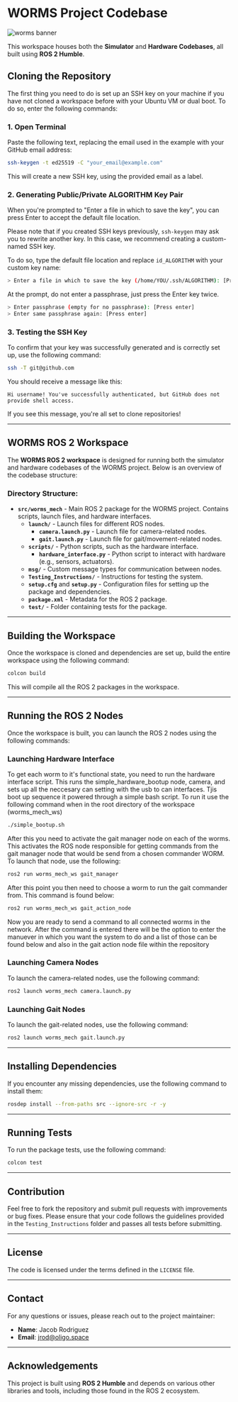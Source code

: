 
# WORMS Project Codebase

![worms banner](https://github.com/WORMS-OLIGO/worms_ws/assets/67200075/6f45db3f-da1c-4a3d-9e11-7c6b638430c2)

This workspace houses both the **Simulator** and **Hardware Codebases**, all built using **ROS 2 Humble**.

## Cloning the Repository

The first thing you need to do is set up an SSH key on your machine if you have not cloned a workspace before with your Ubuntu VM or dual boot. To do so, enter the following commands:

### 1. Open Terminal

Paste the following text, replacing the email used in the example with your GitHub email address:

```bash
ssh-keygen -t ed25519 -C "your_email@example.com"
```

This will create a new SSH key, using the provided email as a label.

### 2. Generating Public/Private ALGORITHM Key Pair

When you're prompted to "Enter a file in which to save the key", you can press Enter to accept the default file location. 

Please note that if you created SSH keys previously, `ssh-keygen` may ask you to rewrite another key. In this case, we recommend creating a custom-named SSH key. 

To do so, type the default file location and replace `id_ALGORITHM` with your custom key name:

```bash
> Enter a file in which to save the key (/home/YOU/.ssh/ALGORITHM): [Press Enter]
```

At the prompt, do not enter a passphrase, just press the Enter key twice.

```bash
> Enter passphrase (empty for no passphrase): [Press enter]
> Enter same passphrase again: [Press enter]
```

### 3. Testing the SSH Key

To confirm that your key was successfully generated and is correctly set up, use the following command:

```bash
ssh -T git@github.com
```

You should receive a message like this:

```
Hi username! You've successfully authenticated, but GitHub does not provide shell access.
```

If you see this message, you're all set to clone repositories!

---

## WORMS ROS 2 Workspace

The **WORMS ROS 2 workspace** is designed for running both the simulator and hardware codebases of the WORMS project. Below is an overview of the codebase structure:

### Directory Structure:

- **`src/worms_mech`** - Main ROS 2 package for the WORMS project. Contains scripts, launch files, and hardware interfaces.
  - **`launch/`** - Launch files for different ROS nodes.
    - **`camera.launch.py`** - Launch file for camera-related nodes.
    - **`gait.launch.py`** - Launch file for gait/movement-related nodes.
  - **`scripts/`** - Python scripts, such as the hardware interface.
    - **`hardware_interface.py`** - Python script to interact with hardware (e.g., sensors, actuators).
  - **`msg/`** - Custom message types for communication between nodes.
  - **`Testing_Instructions/`** - Instructions for testing the system.
  - **`setup.cfg`** and **`setup.py`** - Configuration files for setting up the package and dependencies.
  - **`package.xml`** - Metadata for the ROS 2 package.
  - **`test/`** - Folder containing tests for the package.

---

## Building the Workspace

Once the workspace is cloned and dependencies are set up, build the entire workspace using the following command:

```bash
colcon build
```

This will compile all the ROS 2 packages in the workspace.

---

## Running the ROS 2 Nodes

Once the workspace is built, you can launch the ROS 2 nodes using the following commands:

### Launching Hardware Interface

To get each worm to it's functional state, you need to run the hardware interface script. This runs the simple_hardware_bootup node, camera, and sets up all the neccesary can setting with the usb to can interfaces. Tjis boot up sequence it powered through a simple bash script. To run it use the following command when in the root directory of the workspace (worms_mech_ws)

```bash
./simple_bootup.sh
```

After this you need to activate the gait manager node on each of the worms. This activates the ROS node responsible for getting commands from the gait manager node that would be send from a chosen commander WORM. To launch that node, use the following:

```bash
ros2 run worms_mech_ws gait_manager
```
After this point you then need to choose a worm to run the gait commander from. This command is found below:

```bash
ros2 run worms_mech_ws gait_action_node
```
Now you are ready to send a command to all connected worms in the network. After the command is entered there will be the option to enter the manuever in which you want the system to do and a list of those can be found below and also in the gait action node file within the repository











### Launching Camera Nodes

To launch the camera-related nodes, use the following command:

```bash
ros2 launch worms_mech camera.launch.py
```

### Launching Gait Nodes

To launch the gait-related nodes, use the following command:

```bash
ros2 launch worms_mech gait.launch.py
```


---

## Installing Dependencies

If you encounter any missing dependencies, use the following command to install them:

```bash
rosdep install --from-paths src --ignore-src -r -y
```

---

## Running Tests

To run the package tests, use the following command:

```bash
colcon test
```

---

## Contribution

Feel free to fork the repository and submit pull requests with improvements or bug fixes. Please ensure that your code follows the guidelines provided in the `Testing_Instructions` folder and passes all tests before submitting.

---

## License

The code is licensed under the terms defined in the `LICENSE` file.

---

## Contact

For any questions or issues, please reach out to the project maintainer:

- **Name**: Jacob Rodriguez
- **Email**: jrod@oligo.space

---

## Acknowledgements

This project is built using **ROS 2 Humble** and depends on various other libraries and tools, including those found in the ROS 2 ecosystem.
